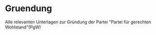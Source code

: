 # Gruendung
Alle relevanten Unterlagen zur Gründung der Partei "Partei für gerechten Wohlstand"(PgW)
